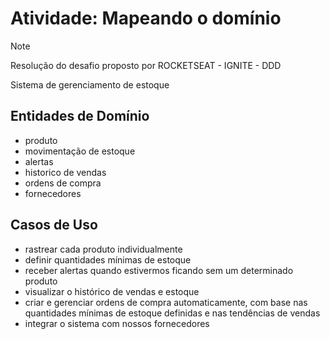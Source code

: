 # Atividade: Mapeando o domínio

> [!NOTE]
> Resolução do desafio proposto por ROCKETSEAT - IGNITE - DDD

Sistema de gerenciamento de estoque

## Entidades de Domínio

- produto
- movimentação de estoque
- alertas
- historico de vendas
- ordens de compra
- fornecedores

## Casos de Uso

- rastrear cada produto individualmente
- definir quantidades mínimas de estoque
- receber alertas quando estivermos ficando sem um determinado produto
- visualizar o histórico de vendas e estoque
- criar e gerenciar ordens de compra automaticamente, com base nas quantidades mínimas de estoque definidas e nas tendências de vendas
- integrar o sistema com nossos fornecedores
